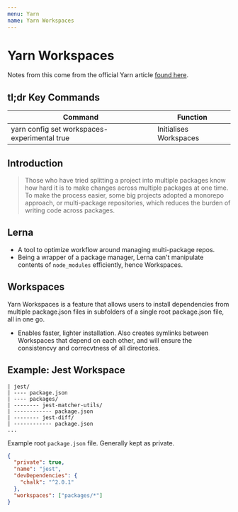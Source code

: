 ```yaml
---
menu: Yarn
name: Yarn Workspaces
---
```


# Yarn Workspaces

Notes from this come from the official Yarn article [found here](https://yarnpkg.com/blog/2017/08/02/introducing-workspaces/).

## tl;dr Key Commands

| Command                                      | Function               |
| -------------------------------------------- | ---------------------- |
| yarn config set workspaces-experimental true | Initialises Workspaces |

## Introduction

> Those who have tried splitting a project into multiple packages know how hard it is to make changes across multiple packages at one time. To make the process easier, some big projects adopted a monorepo approach, or multi-package repositories, which reduces the burden of writing code across packages.

## Lerna

- A tool to optimize workflow around managing multi-package repos.
- Being a wrapper of a package manager, Lerna can't manipulate contents of `node_modules` efficiently, hence Workspaces.

## Workspaces

Yarn Workspaces is a feature that allows users to install dependencies from multiple package.json files in subfolders of a single root package.json file, all in one go.

- Enables faster, lighter installation. Also creates symlinks between Workspaces that depend on each other, and will ensure the consistencvy and correcvtness of all directories.

## Example: Jest Workspace

```shell
| jest/
| ---- package.json
| ---- packages/
| -------- jest-matcher-utils/
| ------------ package.json
| -------- jest-diff/
| ------------ package.json
...
```

Example root `package.json` file. Generally kept as private.

```json
{
  "private": true,
  "name": "jest",
  "devDependencies": {
    "chalk": "^2.0.1"
  },
  "workspaces": ["packages/*"]
}
```
